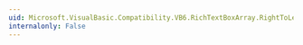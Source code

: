 ```yaml
---
uid: Microsoft.VisualBasic.Compatibility.VB6.RichTextBoxArray.RightToLeftChanged
internalonly: False
---
```


